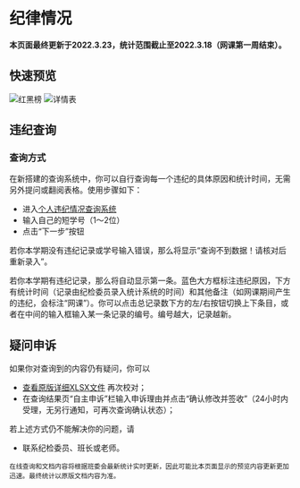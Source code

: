# 纪律情况
**本页面最终更新于2022.3.23，统计范围截止至2022.3.18（网课第一周结束）。**

## 快速预览

![红黑榜](https://s1.ax1x.com/2022/03/20/qVh74O.png)
![详情表](https://s1.ax1x.com/2022/03/20/qVhoE6.jpg)

## 违纪查询

### 查询方式

在新搭建的查询系统中，你可以自行查询每一个违纪的具体原因和统计时间，无需另外提问或翻阅表格。使用步骤如下：

- 进入[个人违纪情况查询系统](https://f.wps.cn/enquiry/q/KA4n8ctv/)
- 输入自己的短学号（1～2位）
- 点击“下一步”按钮

若你本学期没有违纪记录或学号输入错误，那么将显示“查询不到数据！请核对后重新录入”。

若你本学期有违纪记录，那么将自动显示第一条。蓝色大方框标注违纪原因，下方有统计时间（记录由纪检委员录入统计系统的时间）和其他备注（如网课期间产生的违纪，会标注“网课”）。你可以点击总记录数下方的左/右按钮切换上下条目，或者在中间的输入框输入某一条记录的编号。编号越大，记录越新。

## 疑问申诉

如果你对查询到的内容仍有疑问，你可以

- [查看原版详细XLSX文件](https://kdocs.cn/l/cqELlVCFXDuk) 再次校对；
- 在查询结果页“自主申诉”栏输入申诉理由并点击“确认修改并签收”（24小时内受理，无另行通知，可再次查询确认状态）；

若上述方式仍不能解决你的问题，请

- 联系纪检委员、班长或老师。

<small>在线查询和文档内容将根据班委会最新统计实时更新，因此可能比本页面显示的预览内容更新更加迅速。最终统计以原版文档内容为准。<small/>